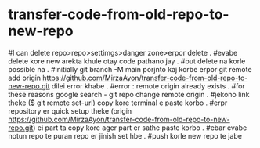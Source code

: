 # transfer-code-from-old-repo-to-new-repo

#I can delete repo>repo>settimgs>danger zone>erpor delete
.
#evabe delete kore new arekta khule otay code pathano jay
.
#but delete na korle possible na 
.
#initially git branch -M main porjnto kaj korbe erpor git remote add origin https://github.com/MirzaAyon/transfer-code-from-old-repo-to-new-repo.git dilei error khabe
.
#error : remote origin already exists
.
#for these reasons google search - git repo change remote origin
.
#jekono link theke ($ git remote set-url) copy  kore terminal e paste korbo
.
#erpr repository er quick setup theke (origin https://github.com/MirzaAyon/transfer-code-from-old-repo-to-new-repo.git) ei part ta copy kore ager part er sathe paste korbo
.
#ebar evabe notun repo te puran repo er jinish set hbe 
.
#push korle new repo te jabe 
